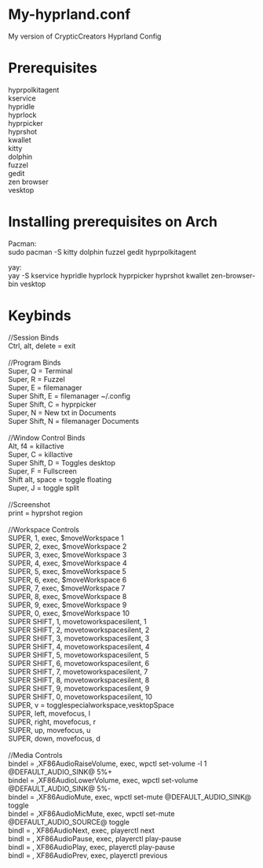 # My-hyprland.conf
My version of CrypticCreators Hyprland Config


# Prerequisites
hyprpolkitagent
<br>
kservice
<br>
hypridle
<br>
hyprlock
<br>
hyprpicker
<br>
hyprshot
<br>
kwallet
<br>
kitty
<br>
dolphin
<br>
fuzzel
<br>
gedit
<br>
zen browser
<br>
vesktop

# Installing prerequisites on Arch
Pacman:
<br>
sudo pacman -S kitty dolphin fuzzel gedit hyprpolkitagent


yay:
<br>
yay -S kservice hypridle hyprlock hyprpicker hyprshot kwallet zen-browser-bin vesktop
<br>
# Keybinds
//Session Binds
<br>
Ctrl, alt, delete = exit
<br>
<br>
//Program Binds
<br>
Super, Q = Terminal
<br>
Super, R = Fuzzel
<br>
Super, E = filemanager
<br>
Super Shift, E = filemanager ~/.config
<br>
Super Shift, C = hyprpicker
<br>
Super, N = New txt in Documents
<br>
Super Shift, N = filemanager Documents
<br>
<br>
//Window Control Binds
<br>
Alt, f4 = killactive
<br>
Super, C = killactive
<br>
Super Shift, D = Toggles desktop
<br>
Super, F = Fullscreen
<br>
Shift alt, space = toggle floating
<br>
Super, J = toggle split
<br>
<br>
//Screenshot
<br>
print = hyprshot region
<br>
<br>
//Workspace Controls
<br>
SUPER, 1, exec, $moveWorkspace 1
<br>
SUPER, 2, exec, $moveWorkspace 2
<br>
SUPER, 3, exec, $moveWorkspace 3
<br>
SUPER, 4, exec, $moveWorkspace 4
<br>
SUPER, 5, exec, $moveWorkspace 5
<br>
SUPER, 6, exec, $moveWorkspace 6
<br>
SUPER, 7, exec, $moveWorkspace 7
<br>
SUPER, 8, exec, $moveWorkspace 8
<br>
SUPER, 9, exec, $moveWorkspace 9
<br>
SUPER, 0, exec, $moveWorkspace 10
<br>
SUPER SHIFT, 1, movetoworkspacesilent, 1
<br>
SUPER SHIFT, 2, movetoworkspacesilent, 2
<br>
SUPER SHIFT, 3, movetoworkspacesilent, 3
<br>
SUPER SHIFT, 4, movetoworkspacesilent, 4
<br>
SUPER SHIFT, 5, movetoworkspacesilent, 5
<br>
SUPER SHIFT, 6, movetoworkspacesilent, 6
<br>
SUPER SHIFT, 7, movetoworkspacesilent, 7
<br>
SUPER SHIFT, 8, movetoworkspacesilent, 8
<br>
SUPER SHIFT, 9, movetoworkspacesilent, 9
<br>
SUPER SHIFT, 0, movetoworkspacesilent, 10
<br>
SUPER, v = togglespecialworkspace,vesktopSpace
<br>
SUPER, left, movefocus, l
<br>
SUPER, right, movefocus, r
<br>
SUPER, up, movefocus, u
<br>
SUPER, down, movefocus, d
<br>
<br>
//Media Controls
<br>
bindel = ,XF86AudioRaiseVolume, exec, wpctl set-volume -l 1 @DEFAULT_AUDIO_SINK@ 5%+
<br>
bindel = ,XF86AudioLowerVolume, exec, wpctl set-volume @DEFAULT_AUDIO_SINK@ 5%-
<br>
bindel = ,XF86AudioMute, exec, wpctl set-mute @DEFAULT_AUDIO_SINK@ toggle
<br>
bindel = ,XF86AudioMicMute, exec, wpctl set-mute @DEFAULT_AUDIO_SOURCE@ toggle
<br>
bindl = , XF86AudioNext, exec, playerctl next
<br>
bindl = , XF86AudioPause, exec, playerctl play-pause
<br>
bindl = , XF86AudioPlay, exec, playerctl play-pause
<br>
bindl = , XF86AudioPrev, exec, playerctl previous
